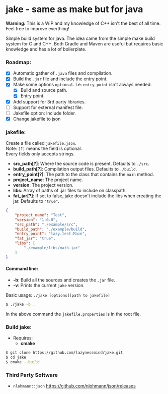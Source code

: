 # jake - same as make but for java

**Warning:** This is a WIP and my knowledge of C++ isn't the best of all time. Feel free to improve everthing!

Simple build system for java.
The idea came from the simple make build system for C and C++. Both Gradle and Maven are useful but requires basic knowledge and has a lot of boilerplate.

### Roadmap:
- [x] Automatic gather of `.java` files and compilation.
- [x] Build the `.jar` file and include the entry point.
- [x] Make some options `optional`. I.e: `entry_point` isn't always needed.
  - [x] Build and source path.
  - [x] Entry point.  
- [x] Add support for 3rd party libraries.
- [ ] Support for external manifest file.
- [ ] Jakefile option: Include folder.
- [x] Change jakefile to json

### jakefile:

Create a file called `jakefile.json`.<br>
Note: `[?]` means the field is optional. <br>
Every fields only accepts strings.

- **src_path[?]**: Where the source code is present. Defaults to `./src`.  
- **build_path[?]**: Compilation output files. Defaults to `./build`.  
- **entry_point[?]**: The path to the class that contains the `main` method.
- **project_name**: The project name.
- **version**: The project version.
- **libs**: Array of paths of .jar files to include on classpath.
- **fat_jar[?]**: If set to false, jake doesn't include the libs when creating the jar. Defaults to `"true"`.

```json
{
    "project_name": "Test",
    "version": "1.0.0",
    "src_path": "./example/src",
    "build_path": "./example/build",
    "entry_point": "lazy.test.Main",
    "fat_jar": "true",
    "libs": [
        "./example/libs/math.jar"
    ]
}
```

#### Command line:

- **-b**: Build all the sources and creates the `.jar` file.
- **-v**: Prints the current `jake` version.

Basic usage: `./jake [options][path to jakefile]`

```bash
$ ./jake -b .
```

In the above command the `jakefile.properties` is in the root file.

### Build jake:

- Requires:
  - **cmake**

```bash
$ git clone https://github.com/lazynessmind/jake.git
$ cd jake
$ cmake --build .
```
### Third Party Software

- `nlohmann::json` https://github.com/nlohmann/json/releases